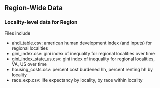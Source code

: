 ## Region-Wide Data

### Locality-level data for Region

Files include

* ahdi_table.csv: american human development index (and inputs) for regional localities
* gini_index.csv: gini index of inequality for regional localities over time
* gini_index_state_us.csv: gini index of inequality for regional localities, VA, US over time
* housing_costs.csv: percent cost burdened hh, percent renting hh by locality
* race_exp.csv: life expectancy by locality, by race within locality
